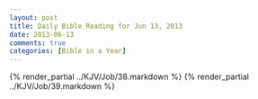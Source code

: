 ```yaml
---
layout: post
title: Daily Bible Reading for Jun 13, 2013
date: 2013-06-13
comments: true
categories: [Bible in a Year]
---
```

{% render_partial ../KJV/Job/38.markdown %}
{% render_partial ../KJV/Job/39.markdown %}
